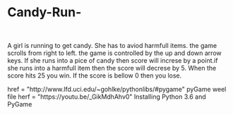# Candy-Run-
<img scr = "https://github.com/hwhite8021/Candy-Run-/blob/master/Capture1.PNG" >
<img scr = "https://github.com/hwhite8021/Candy-Run-/blob/master/Capture2.PNG" >
<img scr = "https://github.com/hwhite8021/Candy-Run-/blob/master/Capture4.PNG" >
<p> A girl is running to get candy. She has to aviod harmfull items. the game scrolls from right to left. the game is controlled by the up and down arrow keys. If she runs into a pice of candy then score will increse by a point.if she runs into a harmfull item then the score will decrese by 5. When the score hits 25 you win. If the score is bellow 0 then you lose.</p>
<a> href = "http://www.lfd.uci.edu/~gohlke/pythonlibs/#pygame" pyGame weel file </a>
<a> herf = "https://youtu.be/_GikMdhAhv0" Installing Python 3.6 and PyGame </a>

